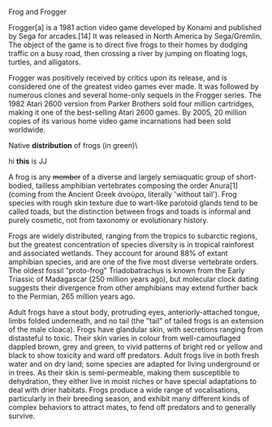 Frog and Frogger

Frogger[a] is a 1981 action video game developed by Konami and published by Sega for arcades.[14] It was released in North America by Sega/Gremlin. The object of the game is to direct five frogs to their homes by dodging traffic on a busy road, then crossing a river by jumping on floating logs, turtles, and alligators.

Frogger was positively received by critics upon its release, and is considered one of the greatest video games ever made. It was followed by numerous clones and several home-only sequels in the Frogger series. The 1982 Atari 2600 version from Parker Brothers sold four million cartridges, making it one of the best-selling Atari 2600 games. By 2005, 20 million copies of its various home video game incarnations had been sold worldwide. 




 
Native **distribution** of frogs (in green)\



hi **this** is JJ

A frog is any ~~member~~ of a diverse and largely semiaquatic group of short-bodied, tailless amphibian vertebrates composing the order Anura[1] (coming from the Ancient Greek ἀνούρα, literally 'without tail'). Frog species with rough skin texture due to wart-like parotoid glands tend to be called toads, but the distinction between frogs and toads is informal and purely cosmetic, not from taxonomy or evolutionary history.

Frogs are widely distributed, ranging from the tropics to subarctic regions, but the greatest concentration of species diversity is in tropical rainforest and associated wetlands. They account for around 88% of extant amphibian species, and are one of the five most diverse vertebrate orders. The oldest fossil "proto-frog" Triadobatrachus is known from the Early Triassic of Madagascar (250 million years ago), but molecular clock dating suggests their divergence from other amphibians may extend further back to the Permian, 265 million years ago.

Adult frogs have a stout body, protruding eyes, anteriorly-attached tongue, limbs folded underneath, and no tail (the "tail" of tailed frogs is an extension of the male cloaca). Frogs have glandular skin, with secretions ranging from distasteful to toxic. Their skin varies in colour from well-camouflaged dappled brown, grey and green, to vivid patterns of bright red or yellow and black to show toxicity and ward off predators. Adult frogs live in both fresh water and on dry land; some species are adapted for living underground or in trees. As their skin is semi-permeable, making them susceptible to dehydration, they either live in moist niches or have special adaptations to deal with drier habitats. Frogs produce a wide range of vocalisations, particularly in their breeding season, and exhibit many different kinds of complex behaviors to attract mates, to fend off predators and to generally survive.